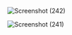 ![Screenshot (242)](https://github.com/user-attachments/assets/6ffb7abe-f58a-4d3c-b85c-44e74363a1d5)


![Screenshot (241)](https://github.com/user-attachments/assets/b9fe03aa-c6b5-424e-98da-c476fd72fa35)
